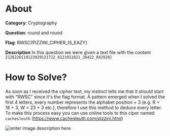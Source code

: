﻿# About
**Category**: Cryptography

**Question**: round and round

**Flag**: RWSC{PIZZINI_CIPHER_IS_EAZY}

**Description**
In this question we were given a text file with the content `2126226{19122929121712_6121911821_26422_842928}`

# How to Solve?
As soon as I received the cipher text, my instinct tells me that it should start with "RWSC" since it's the flag format. A pattern emerged when I solved the first 4 letters, every number represents the alphabet position + 3 (e.g. R = 18 + 3, W = 23 + 3 etc.), therefore I use this method to deduce every letter. To make this process easy you can use online tools to  this ciper named `cachesleuth` (https://www.cachesleuth.com/pizzini.html)

![enter image description here](https://media.discordapp.net/attachments/1009070339684307005/1214964454370975804/image.png?ex=65fb06d2&is=65e891d2&hm=45dfb8896a9d235c6dcf8e8fe42e0af8c64b50a4fa6f851593e23f9fc71797af&=&format=webp&quality=lossless&width=1125&height=601)





